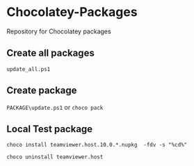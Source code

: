 # Chocolatey-Packages
Repository for Chocolatey packages

## Create all packages
`update_all.ps1`

## Create package
`PACKAGE\update.ps1` or `choco pack`

## Local Test package
`choco install teamviewer.host.10.0.*.nupkg  -fdv -s "%cd%"`

`choco uninstall teamviewer.host`